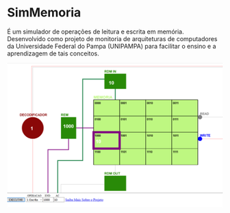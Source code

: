 # SimMemoria
É um simulador de operações de leitura e escrita em memória. Desenvolvido como projeto de monitoria de arquiteturas de computadores
da Universidade Federal do Pampa (UNIPAMPA) para facilitar o ensino e a aprendizagem de tais conceitos.

![alt text](cover.png)
